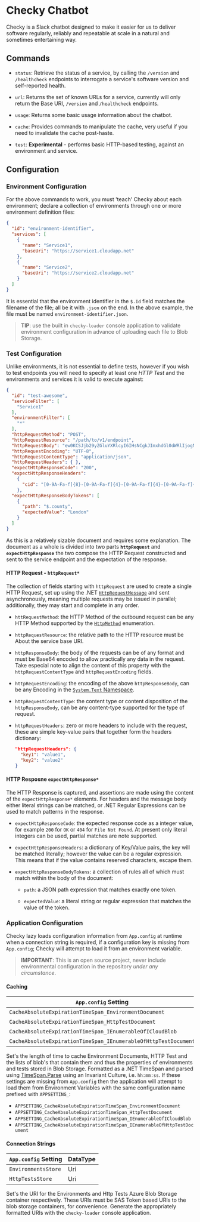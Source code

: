 # Checky Chatbot

Checky is a Slack chatbot designed to make it easier for us to deliver software
regularly, reliably and repeatable at scale in a natural and sometimes
entertaining way.

## Commands

-   `status`: Retrieve the status of a service, by calling the `/version` and
  `/healthcheck` endpoints to interrogate a service's software version and
  self-reported health.

-   `url`: Returns the set of known URLs for a service, currently will only
  return the Base URI, `/version` and `/healthcheck` endpoints.

-   `usage`: Returns some basic usage information about the chatbot.

-   `cache`: Provides commands to manipulate the cache, very useful if you need
    to invalidate the cache post-haste.

-   `test`: **Experimental** - performs basic HTTP-based testing, against an
    environment and service.

## Configuration

### Environment Configuration

For the above commands to work, you must 'teach' Checky about each
environment; declare a collection of environments through one or more
environment definition files:

```json
{
  "id": "environment-identifier",
  "services": [
    {
      "name": "Service1",
      "baseUri": "https://service1.cloudapp.net"
    },
    {
      "name": "Service2",
      "baseUri": "https://service2.cloudapp.net"
    }
  ]
}
```

It is essential that the environment identifier in the `$.Id` field matches
the filename of the file; all be it with `.json` on the end. In the above
example, the file must be named `environment-identifier.json`.

> **TIP**: use the built in `checky-loader` console application to validate
> environment configuration in advance of uploading each file to Blob Storage.

### Test Configuration

Unlike environments, it is not essential to define tests, however if you wish
to test endpoints you will need to specify at least one *HTTP Test* and the
environments and services it is valid to execute against:

```json
{
  "id": "test-awesome",
  "serviceFilter": [
    "Service1"
  ],
  "environmentFilter": [
    "*"
  ],
  "httpRequestMethod": "POST",
  "httpRequestResource": "/path/to/v1/endpoint",
  "httpRequestBody": "ew0KCSJjb29yZGluYXRlcyI6IHsNCgkJImxhdGl0dWRlIjogNTEuNTM0LA0KICAgICJsb25naXR1ZGUiOiAtMC4xMzgNCiAgICB9LA0KICAiY291bnRyeSI6ICJHQiIsDQp9",
  "httpRequestEncoding": "UTF-8",
  "httpRequestContentType": "application/json",
  "httpRequestHeaders": { },
  "expectHttpResponseCode": "200",
  "expectHttpResponseHeaders":
    {
      "cid": "[0-9A-Fa-f]{8}-[0-9A-Fa-f]{4}-[0-9A-Fa-f]{4}-[0-9A-Fa-f]{4}-[0-9A-Fa-f]{12}"
    },
  "expectHttpResponseBodyTokens": [
    {
      "path": "$.county",
      "expectedValue": "London"
    }
  ]
}
```

As this is a relatively sizable document and requires some explanation.  The
document as a whole is divided into two parts **`httpRequest`** and
**`expectHttpResponse`** the two compose the HTTP Request constructed and sent
to the service endpoint and the expectation of the response.

#### HTTP Request - `httpRequest*`

The collection of fields starting with `httpRequest` are used to create a
single HTTP Request, set up using the .NET
[`HttpRequestMessage`][msdn-httprequestmessage] and sent asynchronously,
meaning multiple requests may be issued in parallel; additionally, they may
start and complete in any order.

-   `httRequestMethod`: the HTTP Method of the outbound request can be any
    HTTP Method supported by the [`HttpMethod`][msdn-httpmethod] enumeration.

-   `httpRequestResource`: the relative path to the HTTP resource must be
    About the service base URI.

-   `httpResponseBody`: the body of the requests can be of any format and must
    be Base64 encoded to allow practically any data in the request.  Take
    especial note to align the content of this property with the
    `httpRequestContentType` and `httpRequestEncoding` fields.

-   `httpRequestEncoding`: the encoding of the above `httpResponseBody`, can be
    any Encoding in the [`System.Text` Namespace][msdn-system-text-encoding].

-   `httpRequestContentType`: the content type or content disposition of the
    `httpResponseBody`, can be any content-type supported for the type of
    request.

-   `httpRequestHeaders`: zero or more headers to include with the request,
    these are simple key-value pairs that together form the headers
    dictionary:

    ```json
    "httpRequestHeaders": {
      "key1": "value1",
      "key2": "value2"
    }
    ```

#### HTTP Resposne `expectHttpResponse*`

The HTTP Response is captured, and assertions are made using the content of the
`expectHttpResponse*` elements.  For headers and the message body either
literal strings can be matched, or .NET Regular Expressions can be used to
match patterns in the response.

-   `expectHttpResponseCode`: the expected response code as a integer value,
    for example `200` for `OK` or `404` for `File Not Found`.  At present only
    literal integers can be used, partial matches are note supported.

-   `expectHttpResponseHeaders`: a dictionary of Key/Value pairs, the key will
    be matched literally; however the value can be a regular expression.  This
    means that if the value contains reserved characters, escape them.

-   `expectHttpResponseBodyTokens`: a collection of rules all of which must
    match within the body of the document:

    -   `path`: a JSON path expression that matches exactly one token.

    -   `expectedValue`: a literal string or regular expression that matches
        the value of the token.

### Application Configuration

Checky lazy loads configuration information from `App.config` at runtime when a
connection string is required, if a configuration key is missing from
`App.config`; Checky will attempt to load it from an environment variable.

> **IMPORTANT**: This is an open source project, never include environmental
> configuration in the repository *under any circumstance*.

#### Caching

| `App.config` Setting                                            | DataType |
| --------------------------------------------------------------- | -------- |
| `CacheAbsoluteExpirationTimeSpan_EnvironmentDocument`           | TimeSpan |
| `CacheAbsoluteExpirationTimeSpan_HttpTestDocument`              | TimeSpan |
| `CacheAbsoluteExpirationTimeSpan_IEnumerableOfICloudBlob`       | TimeSpan |
| `CacheAbsoluteExpirationTimeSpan_IEnumerableOfHttpTestDocument` | TimeSpan |

Set's the length of time to cache Environment Documents, HTTP Test and the
lists of blob's that contain them and thus the properties of environments and
tests stored in Blob Storage.  Formatted as a .NET TimeSpan and parsed using
[TimeSpan.Parse][msdn-timespan-parse] using an Invariant Culture, i.e.
`hh:mm:ss`.  If these settings are missing from `App.config` then the
application will attempt to load them from Environment Variables with the same
configuration name prefixed with `APPSETTING_`:

-   `APPSETTING_CacheAbsoluteExpirationTimeSpan_EnvironmentDocument`
-   `APPSETTING_CacheAbsoluteExpirationTimeSpan_HttpTestDocument`
-   `APPSETTING_CacheAbsoluteExpirationTimeSpan_IEnumerableOfICloudBlob`
-   `APPSETTING_CacheAbsoluteExpirationTimeSpan_IEnumerableOfHttpTestDocument`

#### Connection Strings

| `App.config` Setting | DataType |
| -------------------- | -------- |
| `EnvironmentsStore`  | Uri      |
| `HttpTestsStore`     | Uri      |

Set's the URI for the Environments and Http Tests Azure Blob Storage container
respectively.  These URIs must be SAS Token based URIs to the blob storage
containers, for convenience.  Generate the appropriately formatted URIs with
the `checky-loader` console application.

[msdn-timespan-parse]: https://msdn.microsoft.com/en-us/library/se73z7b9(v=vs.110).aspx
[msdn-httprequestmessage]: https://msdn.microsoft.com/en-us/library/system.net.http.httprequestmessage(v=vs.118).aspx
[msdn-httpmethod]: https://msdn.microsoft.com/en-us/library/system.net.http.httpmethod(v=vs.118).aspx
[msdn-system-text-encoding]: https://msdn.microsoft.com/en-us/library/system.text.encoding.aspx

